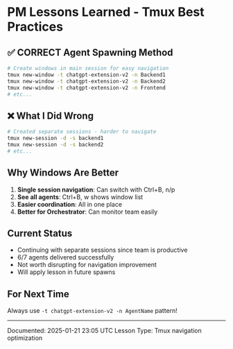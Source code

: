 # PM Lessons Learned - Tmux Best Practices

## ✅ CORRECT Agent Spawning Method
```bash
# Create windows in main session for easy navigation
tmux new-window -t chatgpt-extension-v2 -n Backend1
tmux new-window -t chatgpt-extension-v2 -n Backend2
tmux new-window -t chatgpt-extension-v2 -n Frontend
# etc...
```

## ❌ What I Did Wrong
```bash
# Created separate sessions - harder to navigate
tmux new-session -d -s backend1
tmux new-session -d -s backend2
# etc...
```

## Why Windows Are Better
1. **Single session navigation**: Can switch with Ctrl+B, n/p
2. **See all agents**: Ctrl+B, w shows window list
3. **Easier coordination**: All in one place
4. **Better for Orchestrator**: Can monitor team easily

## Current Status
- Continuing with separate sessions since team is productive
- 6/7 agents delivered successfully
- Not worth disrupting for navigation improvement
- Will apply lesson in future spawns

## For Next Time
Always use `-t chatgpt-extension-v2 -n AgentName` pattern!

---
Documented: 2025-01-21 23:05 UTC
Lesson Type: Tmux navigation optimization